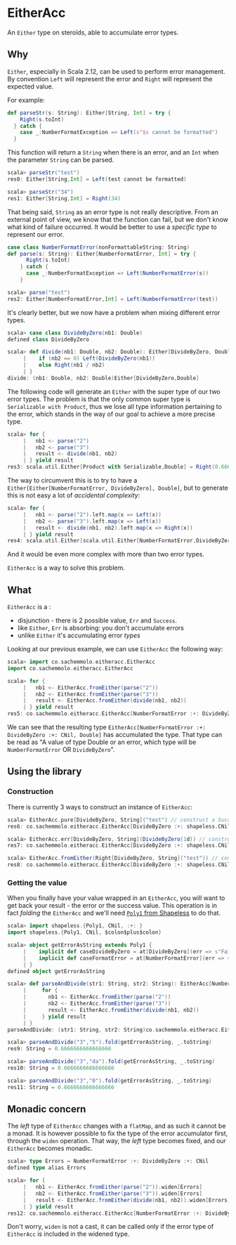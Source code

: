 EitherAcc
=========

An `Either` type on steroïds, able to accumulate error types. 


Why
---
`Either`, especially in Scala 2.12, can be used to perform error management. 
By convention `Left` will represent the error and `Right` will represent the expected value.

For example: 
```scala
def parseStr(s: String): Either[String, Int] = try {
    Right(s.toInt)
  } catch {
    case _:NumberFormatException => Left(s"$s cannot be formatted")
  }  
```

This function will return a `String` when there is an error, and an `Int` when the parameter `String` can be parsed.

```scala
scala> parseStr("test")
res0: Either[String,Int] = Left(test cannot be formatted)

scala> parseStr("34")
res1: Either[String,Int] = Right(34)
```

That being said, `String` as an error type is not really descriptive. 
From an external point of view, we know that the function can fail, but we don't know what kind of failure occurred.
It would be better to use a _specific type_ to represent our error.

```scala
case class NumberFormatError(nonFormattableString: String)
def parse(s: String): Either[NumberFormatError, Int] = try {
      Right(s.toInt)
    } catch {
      case _:NumberFormatException => Left(NumberFormatError(s))
    }  
```

```scala
scala> parse("test")
res2: Either[NumberFormatError,Int] = Left(NumberFormatError(test))
```

It's clearly better, but we now have a problem when mixing different error types.

```scala
scala> case class DivideByZero(nb1: Double) 
defined class DivideByZero

scala> def divide(nb1: Double, nb2: Double): Either[DivideByZero, Double] = {
     |    if (nb2 == 0) Left(DivideByZero(nb1))
     |    else Right(nb1 / nb2)
     | }
divide: (nb1: Double, nb2: Double)Either[DivideByZero,Double]
```

The following code will generate an `Either` with the super type of our two error types. The problem is that the only common super type is
`Serializable with Product`, thus we lose all type information pertaining to the error, which stands in the way of our goal to achieve a more precise type.

```scala
scala> for {
     |   nb1 <- parse("2")
     |   nb2 <- parse("3")
     |   result <- divide(nb1, nb2)
     | } yield result
res3: scala.util.Either[Product with Serializable,Double] = Right(0.6666666666666666)
```

The way to circumvent this is to try to have a
`Either[Either[NumberFormatError, DivideByZero], Double]`, but to generate this is not easy a lot of _accidental complexity_:


```scala
scala> for {
     |   nb1 <- parse("2").left.map(x => Left(x))
     |   nb2 <- parse("3").left.map(x => Left(x))
     |   result <- divide(nb1, nb2).left.map(x => Right(x))
     | } yield result
res4: scala.util.Either[scala.util.Either[NumberFormatError,DivideByZero],Double] = Right(0.6666666666666666)
```

And it would be even more complex with more than two error types.

`EitherAcc` is a way to solve this problem.
 
What
---

`EitherAcc` is a :
   - disjunction - there is 2 possible value, `Err` and `Success`.
   - like `Either`, `Err` is absorbing: you don't accumulate errors
   - unlike `Either` it's accumulating error _types_
   
Looking at our previous example, we can use `EitherAcc` the following way:

```scala
scala> import co.sachemmolo.eitheracc.EitherAcc
import co.sachemmolo.eitheracc.EitherAcc

scala> for {
     |   nb1 <- EitherAcc.fromEither(parse("2"))
     |   nb2 <- EitherAcc.fromEither(parse("3"))
     |   result <- EitherAcc.fromEither(divide(nb1, nb2))
     | } yield result
res5: co.sachemmolo.eitheracc.EitherAcc[NumberFormatError :+: DivideByZero :+: shapeless.CNil,Double] = Success(0.6666666666666666)
```

We can see that the resulting type `EitherAcc[NumberFormatError :+: DivideByZero :+: CNil, Double]` has accumulated the type.
That type can be read as "A value of type Double or an error, which type will be `NumberFormatError` OR `DivideByZero`".

Using the library
-------

### Construction
There is currently 3 ways to construct an instance of `EitherAcc`:
```scala
scala> EitherAcc.pure[DivideByZero, String]("test") // construct a Success Value
res6: co.sachemmolo.eitheracc.EitherAcc[DivideByZero :+: shapeless.CNil,String] = Success(test)

scala> EitherAcc.err[DivideByZero, String](DivideByZero(1d)) // construct an Error Value
res7: co.sachemmolo.eitheracc.EitherAcc[DivideByZero :+: shapeless.CNil,String] = Err(Inl(DivideByZero(1.0)))

scala> EitherAcc.fromEither(Right[DivideByZero, String]("test")) // construct a value depending of the Either
res8: co.sachemmolo.eitheracc.EitherAcc[DivideByZero :+: shapeless.CNil,String] = Success(test)
```

### Getting the value

When you finally have your value wrapped in an `EitherAcc`, you will want to get back your result - the error or the success value.
This operation is in fact _folding_ the `EitherAcc` and we'll need [`Poly1` from Shapeless](https://github.com/milessabin/shapeless/wiki/Feature-overview:-shapeless-2.0.0#polymorphic-function-values) to do that.

```scala
scala> import shapeless.{Poly1, CNil, :+: }
import shapeless.{Poly1, CNil, $colon$plus$colon}

scala> object getErrorAsString extends Poly1 {
     |    implicit def caseDivideByZero = at[DivideByZero](err => s"Fail to divide ${err.nb1} by 0")
     |    implicit def caseFormatError = at[NumberFormatError](err => s"Fail format ${err.nonFormattableString} to number")
     | }
defined object getErrorAsString

scala> def parseAndDivide(str1: String, str2: String): EitherAcc[NumberFormatError :+: DivideByZero :+: CNil, Double] = {
     |     for {
     |       nb1 <- EitherAcc.fromEither(parse("2"))
     |       nb2 <- EitherAcc.fromEither(parse("3"))
     |       result <- EitherAcc.fromEither(divide(nb1, nb2))
     |     } yield result
     | }
parseAndDivide: (str1: String, str2: String)co.sachemmolo.eitheracc.EitherAcc[NumberFormatError :+: DivideByZero :+: shapeless.CNil,Double]
```

```scala
scala> parseAndDivide("3","5").fold(getErrorAsString, _.toString)
res9: String = 0.6666666666666666

scala> parseAndDivide("3","da").fold(getErrorAsString, _.toString)
res10: String = 0.6666666666666666

scala> parseAndDivide("3","0").fold(getErrorAsString, _.toString)
res11: String = 0.6666666666666666
```

Monadic concern
----------------

The _left_ type of `EitherAcc` changes with a `flatMap`, and as such it cannot be a monad.
It is however possible to fix the type of the error accumulator first, through the `widen` operation.
That way, the _left_ type becomes fixed, and our `EitherAcc` becomes monadic.
 
```scala
scala> type Errors = NumberFormatError :+: DivideByZero :+: CNil
defined type alias Errors

scala> for {
     |   nb1 <- EitherAcc.fromEither(parse("2")).widen[Errors]
     |   nb2 <- EitherAcc.fromEither(parse("3")).widen[Errors]
     |   result <- EitherAcc.fromEither(divide(nb1, nb2)).widen[Errors]
     | } yield result
res12: co.sachemmolo.eitheracc.EitherAcc[NumberFormatError :+: DivideByZero :+: shapeless.CNil,Double] = Success(0.6666666666666666)
``` 

Don't worry, `widen` is not a cast, it can be called only if the error type of `EitherAcc` is included in the widened type.
   
